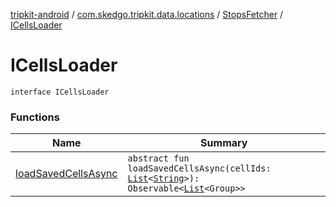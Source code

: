 [tripkit-android](../../../index.md) / [com.skedgo.tripkit.data.locations](../../index.md) / [StopsFetcher](../index.md) / [ICellsLoader](./index.md)

# ICellsLoader

`interface ICellsLoader`

### Functions

| Name | Summary |
|---|---|
| [loadSavedCellsAsync](load-saved-cells-async.md) | `abstract fun loadSavedCellsAsync(cellIds: `[`List`](https://kotlinlang.org/api/latest/jvm/stdlib/kotlin.collections/-list/index.html)`<`[`String`](https://kotlinlang.org/api/latest/jvm/stdlib/kotlin/-string/index.html)`>): Observable<`[`List`](https://kotlinlang.org/api/latest/jvm/stdlib/kotlin.collections/-list/index.html)`<Group>>` |
